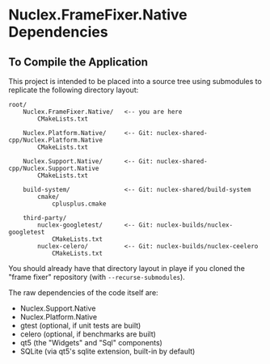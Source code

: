 Nuclex.FrameFixer.Native Dependencies
=====================================


To Compile the Application
--------------------------

This project is intended to be placed into a source tree using submodules to replicate
the following directory layout:

    root/
        Nuclex.FrameFixer.Native/   <-- you are here
            CMakeLists.txt

        Nuclex.Platform.Native/     <-- Git: nuclex-shared-cpp/Nuclex.Platform.Native
            CMakeLists.txt

        Nuclex.Support.Native/      <-- Git: nuclex-shared-cpp/Nuclex.Support.Native
            CMakeLists.txt

        build-system/               <-- Git: nuclex-shared/build-system
            cmake/
                cplusplus.cmake

        third-party/
            nuclex-googletest/      <-- Git: nuclex-builds/nuclex-googletest
                CMakeLists.txt
            nuclex-celero/          <-- Git: nuclex-builds/nuclex-ceelero
                CMakeLists.txt

You should already have that directory layout in playe if you cloned the "frame fixer"
repository (with `--recurse-submodules`).

The raw dependencies of the code itself are:

  * Nuclex.Support.Native
  * Nuclex.Platform.Native
  * gtest (optional, if unit tests are built)
  * celero (optional, if benchmarks are built)
  * qt5 (the "Widgets" and "Sql" components)
  * SQLite (via qt5's sqlite extension, built-in by default)
